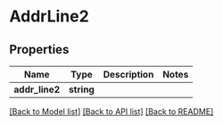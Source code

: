 # AddrLine2

## Properties
Name | Type | Description | Notes
------------ | ------------- | ------------- | -------------
**addr_line2** | **string** |  | 

[[Back to Model list]](../../README.md#documentation-for-models) [[Back to API list]](../../README.md#documentation-for-api-endpoints) [[Back to README]](../../README.md)

